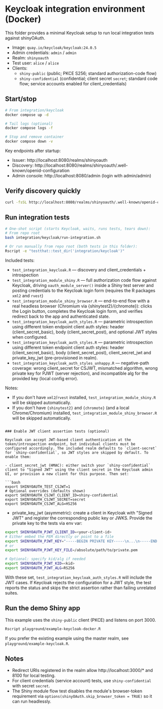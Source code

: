 # Keycloak integration environment (Docker)

This folder provides a minimal Keycloak setup to run local integration tests against shinyOAuth.

- Image: `quay.io/keycloak/keycloak:24.0.5`
- Admin credentials: `admin` / `admin`
- Realm: `shinyoauth`
- Test user: `alice` / `alice`
- Clients:
  - `shiny-public` (public; PKCE S256; standard authorization-code flow)
  - `shiny-confidential` (confidential; client secret `secret`; standard code flow; service accounts enabled for client_credentials)

## Start/stop

```bash
# From integration/keycloak
docker compose up -d

# Tail logs (optional)
docker compose logs -f

# Stop and remove container
docker compose down -v
```

Key endpoints after startup:
- Issuer: http://localhost:8080/realms/shinyoauth
- Discovery: http://localhost:8080/realms/shinyoauth/.well-known/openid-configuration
- Admin console: http://localhost:8080/admin (login with admin/admin)

## Verify discovery quickly

```bash
curl -fsSL http://localhost:8080/realms/shinyoauth/.well-known/openid-configuration | jq '.issuer, .authorization_endpoint, .token_endpoint'
```

## Run integration tests

```bash
# One-shot script (starts Keycloak, waits, runs tests, tears down):
# From repo root
bash integration/keycloak/run-integration.sh

# Or run manually from repo root (both tests in this folder):
Rscript -e "testthat::test_dir('integration/keycloak')"
```

Included tests:
- `test_integration_keycloak.R` — discovery and client_credentials + introspection
- `test_integration_module_shiny.R` — full authorization code flow against Keycloak, driving `oauth_module_server()` inside a Shiny test server and posting credentials to the Keycloak login form (requires the R packages `xml2` and `rvest`)
- `test_integration_module_shiny_browser.R` — end-to-end flow with a real headless browser (Chromium via {shinytest2}/{chromote}): clicks the Login button, completes the Keycloak login form, and verifies redirect back to the app and authenticated state.
 - `test_integration_keycloak_auth_styles.R` — parametric introspection using different token endpoint client auth styles: header (client_secret_basic), body (client_secret_post), and optional JWT styles when configured.
 - `test_integration_keycloak_auth_styles.R` — parametric introspection using different token endpoint client auth styles: header (client_secret_basic), body (client_secret_post), client_secret_jwt and private_key_jwt (pre-provisioned in realm).
 - `test_integration_keycloak_auth_styles_unhappy.R` — negative-path coverage: wrong client_secret for CSJWT, mismatched algorithm, wrong private key for PJWT (server rejection), and incompatible alg for the provided key (local config error).

Notes:
- If you don't have `xml2`/`rvest` installed, `test_integration_module_shiny.R` will be skipped automatically.
- If you don't have `{shinytest2}` and `{chromote}` (and a local Chrome/Chromium) installed, `test_integration_module_shiny_browser.R` will be skipped automatically.
```

### Enable JWT client assertion tests (optional)

Keycloak can accept JWT-based client authentication at the token/introspection endpoint, but individual clients must be configured accordingly. The included realm defaults to `client-secret` for `shiny-confidential`, so JWT styles are skipped by default. To enable them:

- client_secret_jwt (HMAC): either switch your `shiny-confidential` client to "Signed JWT" using the client secret in the Keycloak admin UI, or provision a new client for this purpose. Then set:

```bash
export SHINYOAUTH_TEST_CSJWT=1
# Optional overrides (defaults shown)
export SHINYOAUTH_CSJWT_CLIENT_ID=shiny-confidential
export SHINYOAUTH_CSJWT_SECRET=secret
export SHINYOAUTH_CSJWT_ALG=HS256
```

- private_key_jwt (asymmetric): create a client in Keycloak with "Signed JWT" and register the corresponding public key or JWKS. Provide the private key to the tests via env var:

```bash
export SHINYOAUTH_PJWT_CLIENT_ID=<your-client-id>
# Either embed the PEM directly or point to a file
export SHINYOAUTH_PJWT_KEY="-----BEGIN PRIVATE KEY-----\n...\n-----END PRIVATE KEY-----"
# or
export SHINYOAUTH_PJWT_KEY_FILE=/absolute/path/to/private.pem

# Optional: specify kid/alg if needed
export SHINYOAUTH_PJWT_KID=<kid>
export SHINYOAUTH_PJWT_ALG=RS256
```

With these set, `test_integration_keycloak_auth_styles.R` will include the JWT cases. If Keycloak rejects the configuration for a JWT style, the test reports the status and skips the strict assertion rather than failing unrelated suites.

## Run the demo Shiny app

This example uses the `shiny-public` client (PKCE) and listens on port 3000.

```bash
Rscript playground/example-keycloak-docker.R
```

If you prefer the existing example using the master realm, see `playground/example-keycloak.R`.

## Notes
- Redirect URIs registered in the realm allow http://localhost:3000/* and 8100 for local testing.
- For client credentials (service account) tests, use `shiny-confidential` with secret `secret`.
 - The Shiny module flow test disables the module's browser-token requirement via `options(shinyOAuth.skip_browser_token = TRUE)` so it can run headlessly.
